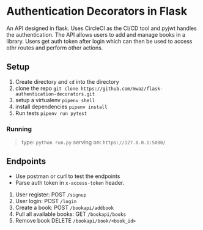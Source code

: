 # Authentication Decorators in Flask
An API designed in flask. Uses CircleCI as the CI/CD tool and pyjwt handles the authentication. The API allows users to add and manage books in a library. Users get auth token after login which can then be used to access othr routes and perform other actions.
## Setup
1. Create directory and `cd` into the directory
2. clone the repo `git clone https://github.com/mwaz/flask-authentication-decorators.git`
3. setup a virtualenv `pipenv shell`
4. install dependencies `pipenv install`
5. Run tests `pipenv run pytest`

### Running
> type: `python run.py`
> serving on: `https://127.0.0.1:5000/`

## Endpoints
- Use postman or curl to test the endpoints
- Parse auth token in `x-access-token` header.
1. User register: POST `/signup`
2. User login: POST `/login`
3. Create a book: POST `/bookapi/addbook`
4. Pull all available books: GET `/bookapi/books`
5. Remove book DELETE `/bookapi/book/<book_id>`